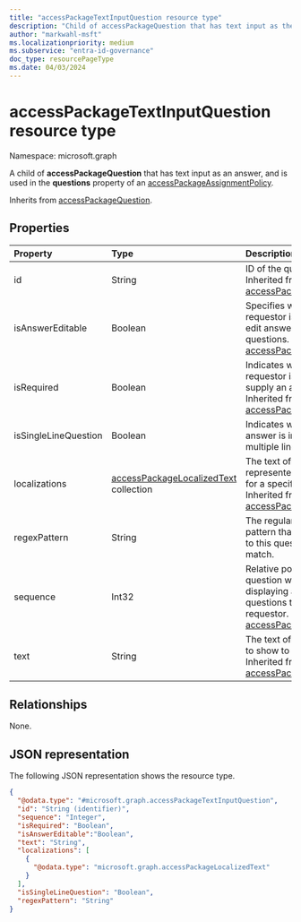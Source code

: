 ```yaml
---
title: "accessPackageTextInputQuestion resource type"
description: "Child of accessPackageQuestion that has text input as the question's answer format."
author: "markwahl-msft"
ms.localizationpriority: medium
ms.subservice: "entra-id-governance"
doc_type: resourcePageType
ms.date: 04/03/2024
---
```


# accessPackageTextInputQuestion resource type

Namespace: microsoft.graph

A child of **accessPackageQuestion** that has text input as an answer, and is used in the **questions** property of an [accessPackageAssignmentPolicy](../resources/accesspackageassignmentpolicy.md).

Inherits from [accessPackageQuestion](../resources/accesspackagequestion.md).

## Properties
|Property|Type|Description|
|:---|:---|:---|
|id|String|ID of the question. Inherited from [accessPackageQuestion](../resources/accesspackagequestion.md).|
|isAnswerEditable|Boolean| Specifies whether the requestor is allowed to edit answers to questions. Inherited from [accessPackageQuestion](../resources/accesspackagequestion.md).|
|isRequired|Boolean|Indicates whether the requestor is required to supply an answer or not. Inherited from [accessPackageQuestion](../resources/accesspackagequestion.md).|
|isSingleLineQuestion|Boolean|Indicates whether the answer is in single or multiple line format.|
|localizations|[accessPackageLocalizedText](../resources/accesspackagelocalizedtext.md) collection|The text of the question represented in a format for a specific locale. Inherited from [accessPackageQuestion](../resources/accesspackagequestion.md).|
|regexPattern | String | The regular expression pattern that any answer to this question must match.  |
|sequence|Int32|Relative position of this question when displaying a list of questions to the requestor. Inherited from [accessPackageQuestion](../resources/accesspackagequestion.md).|
|text|String|The text of the question to show to the requestor. Inherited from [accessPackageQuestion](../resources/accesspackagequestion.md).|



## Relationships
None.

## JSON representation
The following JSON representation shows the resource type.
<!-- {
  "blockType": "resource",
  "@odata.type": "microsoft.graph.accessPackageTextInputQuestion"
}
-->
``` json
{
  "@odata.type": "#microsoft.graph.accessPackageTextInputQuestion",
  "id": "String (identifier)",
  "sequence": "Integer",
  "isRequired": "Boolean",
  "isAnswerEditable":"Boolean", 
  "text": "String",
  "localizations": [
    {
      "@odata.type": "microsoft.graph.accessPackageLocalizedText"
    }
  ],
  "isSingleLineQuestion": "Boolean",
  "regexPattern": "String"
}
```


